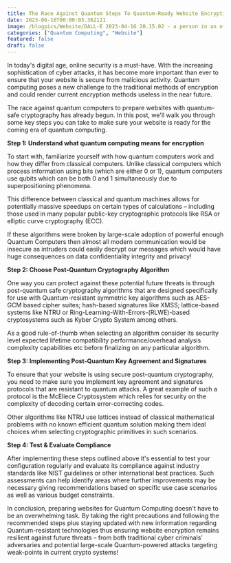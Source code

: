 ```yaml
---
title: The Race Against Quantum Steps To Quantum-Ready Website Encryption
date: 2023-06-16T00:00:03.362121
image: /blogpics/Website/DALL·E 2023-04-16 20.15.02 - a person in an office using a computer.png
categories: ["Quantum Computing", "Website"]
featured: false
draft: false
---
```

In today's digital age, online security is a must-have. With the increasing sophistication of cyber attacks, it has become more important than ever to ensure that your website is secure from malicious activity. Quantum computing poses a new challenge to the traditional methods of encryption and could render current encryption methods useless in the near future.

The race against quantum computers to prepare websites with quantum-safe cryptography has already begun. In this post, we'll walk you through some key steps you can take to make sure your website is ready for the coming era of quantum computing.

**Step 1: Understand what quantum computing means for encryption**

To start with, familiarize yourself with how quantum computers work and how they differ from classical computers. Unlike classical computers which process information using bits (which are either 0 or 1), quantum computers use qubits which can be both 0 and 1 simultaneously due to superpositioning phenomena.

This difference between classical and quantum machines allows for potentially massive speedups on certain types of calculations – including those used in many popular public-key cryptographic protocols like RSA or elliptic curve cryptography (ECC).

If these algorithms were broken by large-scale adoption of powerful enough Quantum Computers then almost all modern communication would be insecure as intruders could easily decrypt our messages which would have huge consequences on data confidentiality integrity and privacy!

**Step 2: Choose Post-Quantum Cryptography Algorithm**

One way you can protect against these potential future threats is through post-quantum safe cryptography algorithms that are designed specifically for use with Quantum-resistant symmetric key algorithms such as AES-GCM based cipher suites; hash-based signatures like XMSS; lattice-based systems like NTRU or Ring-Learning-With-Errors-(RLWE)-based cryptosystems such as Kyber Crypto System among others.

As a good rule-of-thumb when selecting an algorithm consider its security level expected lifetime compatibility performance/overhead analysis complexity capabilities etc before finalizing on any particular algorithm.

**Step 3: Implementing Post-Quantum Key Agreement and Signatures**

To ensure that your website is using secure post-quantum cryptography, you need to make sure you implement key agreement and signatures protocols that are resistant to quantum attacks. A great example of such a protocol is the McEliece Cryptosystem which relies for security on the complexity of decoding certain error-correcting codes.

Other algorithms like NTRU use lattices instead of classical mathematical problems with no known efficient quantum solution making them ideal choices when selecting cryptographic primitives in such scenarios.

**Step 4: Test & Evaluate Compliance**

After implementing these steps outlined above it's essential to test your configuration regularly and evaluate its compliance against industry standards like NIST guidelines or other international best practices. Such assessments can help identify areas where further improvements may be necessary giving recommendations based on specific use case scenarios as well as various budget constraints.

In conclusion, preparing websites for Quantum Computing doesn't have to be an overwhelming task. By taking the right precautions and following the recommended steps plus staying updated with new information regarding Quantum-resistant technologies thus ensuring website encryption remains resilient against future threats – from both traditional cyber criminals’ adversaries and potential large-scale Quantum-powered attacks targeting weak-points in current crypto systems!